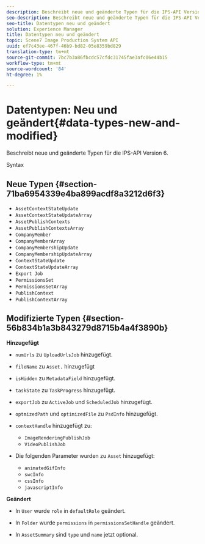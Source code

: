 ```yaml
---
description: Beschreibt neue und geänderte Typen für die IPS-API Version 6.
seo-description: Beschreibt neue und geänderte Typen für die IPS-API Version 6.
seo-title: Datentypen neu und geändert
solution: Experience Manager
title: Datentypen neu und geändert
topic: Scene7 Image Production System API
uuid: ef7c43ee-467f-46b9-bd82-05e8359bd829
translation-type: tm+mt
source-git-commit: 7bc7b3a86fbcdc57cfdc31745fae3afc06e44b15
workflow-type: tm+mt
source-wordcount: '84'
ht-degree: 1%

---
```



# Datentypen: Neu und geändert{#data-types-new-and-modified}

Beschreibt neue und geänderte Typen für die IPS-API Version 6.

Syntax

## Neue Typen {#section-71ba6954339e4ba899acdf8a3212d6f3}

* `AssetContextStateUpdate`
* `AssetContextStateUpdateArray`
* `AssetPublishContexts`
* `AssetPublishContextsArray`
* `CompanyMember`
* `CompanyMemberArray`
* `CompanyMembershipUpdate`
* `CompanyMembershipUpdateArray`
* `ContextStateUpdate`
* `ContextStateUpdateArray`
* `Export Job`
* `PermissionsSet`
* `PermissionsSetArray`
* `PublishContext`
* `PublishContextArray`

## Modifizierte Typen {#section-56b834b1a3b843279d8715b4a4f3890b}

**Hinzugefügt**

* `numUrls` zu `UploadUrlsJob` hinzugefügt.

* `fileName` zu `Asset.` hinzugefügt

* `isHidden` zu `MetadataField` hinzugefügt.

* `taskState` zu `TaskProgress` hinzugefügt.

* `exportJob` zu `ActiveJob` und `ScheduledJob` hinzugefügt.

* `optmizedPath` und `optimizedFile` zu `PsdInfo` hinzugefügt.

* `contextHandle` hinzugefügt zu:

   * `ImageRenderingPublishJob`
   * `VideoPublishJob`

* Die folgenden Parameter wurden zu `Asset` hinzugefügt:

   * `animatedGifInfo`
   * `swcInfo`
   * `cssInfo`
   * `javascriptInfo`

**Geändert**

* In `User` wurde `role` in `defaultRole` geändert.

* In `Folder` wurde `permissions` in `permissionsSetHandle` geändert.

* In `AssetSummary` sind `type` und `name` jetzt optional.

